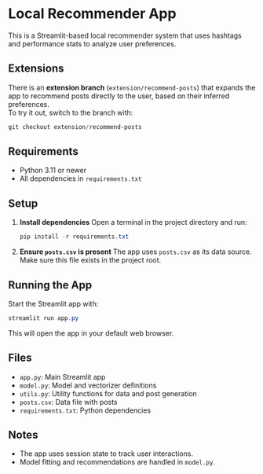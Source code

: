# Local Recommender App

This is a Streamlit-based local recommender system that uses hashtags and performance stats to analyze user preferences.

## Extensions

There is an **extension branch** (`extension/recommend-posts`) that expands the app to recommend posts directly to the user, based on their inferred preferences.  
To try it out, switch to the branch with:

```powershell
git checkout extension/recommend-posts
```

## Requirements
- Python 3.11 or newer
- All dependencies in `requirements.txt`

## Setup
1. **Install dependencies**
   Open a terminal in the project directory and run:
   
   ```powershell
   pip install -r requirements.txt
   ```

2. **Ensure `posts.csv` is present**
   The app uses `posts.csv` as its data source. Make sure this file exists in the project root.

## Running the App
Start the Streamlit app with:

```powershell
streamlit run app.py
```

This will open the app in your default web browser.

## Files
- `app.py`: Main Streamlit app
- `model.py`: Model and vectorizer definitions
- `utils.py`: Utility functions for data and post generation
- `posts.csv`: Data file with posts
- `requirements.txt`: Python dependencies

## Notes
- The app uses session state to track user interactions.
- Model fitting and recommendations are handled in `model.py`.